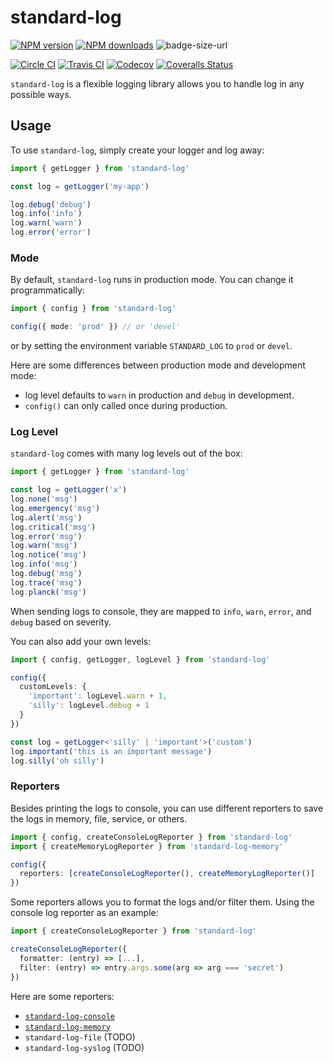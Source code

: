 # standard-log

[![NPM version][npm-image]][npm-url]
[![NPM downloads][downloads-image]][downloads-url]
![badge-size-url]

[![Circle CI][circleci-image]][circleci-url]
[![Travis CI][travis-image]][travis-url]
[![Codecov][codecov-image]][codecov-url]
[![Coveralls Status][coveralls-image]][coveralls-url]

`standard-log` is a flexible logging library allows you to handle log in any possible ways.

## Usage

To use `standard-log`, simply create your logger and log away:
```ts
import { getLogger } from 'standard-log'

const log = getLogger('my-app')

log.debug('debug')
log.info('info')
log.warn('warn')
log.error('error')
```

### Mode

By default, `standard-log` runs in production mode.
You can change it programmatically:

```ts
import { config } from 'standard-log'

config({ mode: 'prod' }) // or 'devel'
```

or by setting the environment variable `STANDARD_LOG` to `prod` or `devel`.

Here are some differences between production mode and development mode:

- log level defaults to `warn` in production and `debug` in development.
- `config()` can only called once during production.

### Log Level

`standard-log` comes with many log levels out of the box:

```ts
import { getLogger } from 'standard-log'

const log = getLogger('x')
log.none('msg')
log.emergency('msg')
log.alert('msg')
log.critical('msg')
log.error('msg')
log.warn('msg')
log.notice('msg')
log.info('msg')
log.debug('msg')
log.trace('msg')
log.planck('msg')
```

When sending logs to console, they are mapped to `info`, `warn`, `error`, and `debug` based on severity.

You can also add your own levels:

```ts
import { config, getLogger, logLevel } from 'standard-log'

config({
  customLevels: {
    'important': logLevel.warn + 1,
    'silly': logLevel.debug + 1
  }
})

const log = getLogger<'silly' | 'important'>('custom')
log.important('this is an important message')
log.silly('oh silly')
```

### Reporters

Besides printing the logs to console,
you can use different reporters to save the logs in memory, file, service, or others.

```ts
import { config, createConsoleLogReporter } from 'standard-log'
import { createMemoryLogReporter } from 'standard-log-memory'

config({
  reporters: [createConsoleLogReporter(), createMemoryLogReporter()]
})
```

Some reporters allows you to format the logs and/or filter them.
Using the console log reporter as an example:

```ts
import { createConsoleLogReporter } from 'standard-log'

createConsoleLogReporter({
  formatter: (entry) => [...],
  filter: (entry) => entry.args.some(arg => arg === 'secret')
})
```

Here are some reporters:

- [`standard-log-console`](https://github.com/unional/standard-log/tree/master/packages/console)
- [`standard-log-memory`](https://github.com/unional/standard-log/tree/master/packages/memory)
- `standard-log-file` (TODO)
- `standard-log-syslog` (TODO)

[badge-size-url]: http://img.badgesize.io/unional/standard-log/master/packages/log/dist/standard-log.js.gz.svg?label=bundle_size
[circleci-image]: https://circleci.com/gh/unional/standard-log/tree/master.svg?style=shield
[circleci-url]: https://circleci.com/gh/unional/standard-log/tree/master
[codecov-image]: https://codecov.io/gh/unional/standard-log/branch/master/graph/badge.svg
[codecov-url]: https://codecov.io/gh/unional/standard-log
[coveralls-image]: https://coveralls.io/repos/github/unional/standard-log/badge.svg
[coveralls-url]: https://coveralls.io/github/unional/standard-log
[downloads-image]: https://img.shields.io/npm/dm/standard-log.svg?style=flat
[downloads-url]: https://npmjs.org/package/standard-log
[npm-image]: https://img.shields.io/npm/v/standard-log.svg?style=flat
[npm-url]: https://www.npmjs.com/package/standard-log
[travis-image]: https://img.shields.io/travis/unional/standard-log/master.svg?style=flat
[travis-url]: https://travis-ci.com/unional/standard-log?branch=master
